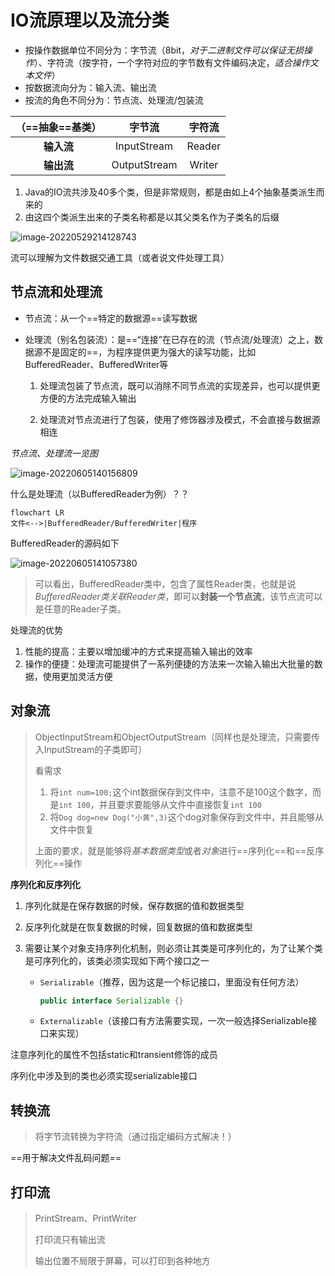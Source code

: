 # IO流原理以及流分类

-   按操作数据单位不同分为：字节流（8bit，*对于二进制文件可以保证无损操作*）、字符流（按字符，一个字符对应的字节数有文件编码决定，*适合操作文本文件*）
-   按数据流向分为：输入流、输出流
-   按流的角色不同分为：节点流、处理流/包装流

| （==抽象==基类） |    字节流    | 字符流 |
| :--------------: | :----------: | :----: |
|    **输入流**    | InputStream  | Reader |
|    **输出流**    | OutputStream | Writer |

1.   Java的IO流共涉及40多个类，但是非常规则，都是由如上4个抽象基类派生而来的
2.   由这四个类派生出来的子类名称都是以其父类名作为子类名的后缀

![image-20220529214128743](https://wwt13-images-1305051431.cos.ap-beijing.myqcloud.com/img/image-20220529214128743.png)

流可以理解为文件数据交通工具（或者说文件处理工具）

## 节点流和处理流

-   节点流：从一个==特定的数据源==读写数据

-   处理流（别名包装流）：是==“连接”在已存在的流（节点流/处理流）之上，数据源不是固定的==，为程序提供更为强大的读写功能，比如BufferedReader、BufferedWriter等

    1.   处理流包装了节点流，既可以消除不同节点流的实现差异，也可以提供更方便的方法完成输入输出

    2.   处理流对节点流进行了包装，使用了修饰器涉及模式，不会直接与数据源相连

*节点流、处理流一览图*

![image-20220605140156809](https://wwt13-images-1305051431.cos.ap-beijing.myqcloud.com/img/image-20220605140156809.png)

什么是处理流（以BufferedReader为例）？？

```mermaid
flowchart LR
文件<-->|BufferedReader/BufferedWriter|程序
```

BufferedReader的源码如下

![image-20220605141057380](https://wwt13-images-1305051431.cos.ap-beijing.myqcloud.com/img/image-20220605141057380.png)

>   可以看出，BufferedReader类中，包含了属性Reader类，也就是说*BufferedReader类关联Reader类*，即可以**封装一个节点流**，该节点流可以是任意的Reader子类。

处理流的优势

1.   性能的提高：主要以增加缓冲的方式来提高输入输出的效率
2.   操作的便捷：处理流可能提供了一系列便捷的方法来一次输入输出大批量的数据，使用更加灵活方便

## 对象流

>   ObjectInputStream和ObjectOutputStream（同样也是处理流，只需要传入InputStream的子类即可）
>
>   看需求
>
>   1.   将`int num=100;`这个int数据保存到文件中，注意不是100这个数字，而是`int 100`，并且要求要能够从文件中直接恢复`int 100`
>   2.   将`Dog dog=new Dog("小黄",3)`这个dog对象保存到文件中，并且能够从文件中恢复
>
>   上面的要求，就是能够将*基本数据类型*或者*对象*进行==序列化==和==反序列化==操作

**序列化和反序列化**

1.   序列化就是在保存数据的时候，保存数据的值和数据类型

2.   反序列化就是在恢复数据的时候，回复数据的值和数据类型

3.   需要让某个对象支持序列化机制，则必须让其类是可序列化的，为了让某个类是可序列化的，该类必须实现如下两个接口之一

     -   `Serializable`（推荐，因为这是一个标记接口，里面没有任何方法）

         ```java
         public interface Serializable {}
         ```

     -   `Externalizable`（该接口有方法需要实现，一次一般选择Serializable接口来实现）

注意序列化的属性不包括static和transient修饰的成员

序列化中涉及到的类也必须实现serializable接口

## 转换流

>   将字节流转换为字符流（通过指定编码方式解决！）

==用于解决文件乱码问题==

## 打印流

>   PrintStream、PrintWriter
>
>   打印流只有输出流
>
>   输出位置不局限于屏幕，可以打印到各种地方

